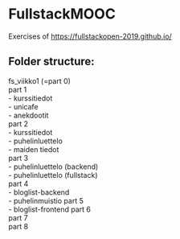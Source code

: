 # FullstackMOOC
Exercises of https://fullstackopen-2019.github.io/    

## Folder structure:    
fs_viikko1 (=part 0)    
part 1    
    - kurssitiedot    
    - unicafe     
    - anekdootit    
part 2    
    - kurssitiedot    
    - puhelinluettelo    
    - maiden tiedot    
part 3   
    - puhelinluettelo (backend)    
    - puhelinluettelo (fullstack)     
part 4    
    - bloglist-backend    
    - puhelinmuistio
part 5    
    - bloglist-frontend
part 6    
part 7    
part 8   
